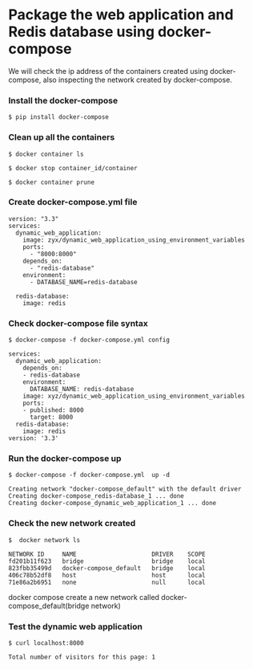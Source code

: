 # Package the web application and Redis database using docker-compose
We will check the ip address of the containers created using docker-compose, also inspecting the network created by docker-compose.

### Install the docker-compose

``` 
$ pip install docker-compose
```

### Clean up all the containers

```
$ docker container ls

$ docker stop container_id/container

$ docker container prune
```

### Create docker-compose.yml file

```
version: "3.3"
services:
  dynamic_web_application:
    image: zyx/dynamic_web_application_using_environment_variables
    ports:
      - "8000:8000"
    depends_on:
      - "redis-database"
    environment:
      - DATABASE_NAME=redis-database

  redis-database:
    image: redis

```

### Check docker-compose file syntax
```
$ docker-compose -f docker-compose.yml config

services:
  dynamic_web_application:
    depends_on:
    - redis-database
    environment:
      DATABASE_NAME: redis-database
    image: xyz/dynamic_web_application_using_environment_variables
    ports:
    - published: 8000
      target: 8000
  redis-database:
    image: redis
version: '3.3'

```

### Run the docker-compose up

```
$ docker-compose -f docker-compose.yml  up -d

Creating network "docker-compose_default" with the default driver
Creating docker-compose_redis-database_1 ... done
Creating docker-compose_dynamic_web_application_1 ... done
```

### Check the new network created

```
$  docker network ls

NETWORK ID     NAME                     DRIVER    SCOPE
fd201b11f623   bridge                   bridge    local
823fbb35499d   docker-compose_default   bridge    local
406c78b52df8   host                     host      local
71e86a2b6951   none                     null      local
```
docker compose create a new network called docker-compose_default(bridge network)

### Test the dynamic web application

```
$ curl localhost:8000

Total number of visitors for this page: 1
```
